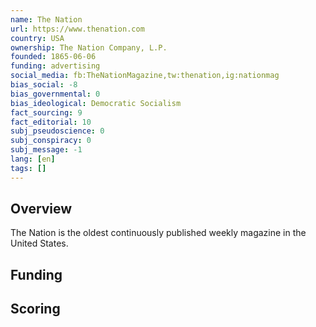 ```yaml
---
name: The Nation
url: https://www.thenation.com
country: USA
ownership: The Nation Company, L.P.
founded: 1865-06-06
funding: advertising
social_media: fb:TheNationMagazine,tw:thenation,ig:nationmag
bias_social: -8
bias_governmental: 0
bias_ideological: Democratic Socialism
fact_sourcing: 9
fact_editorial: 10
subj_pseudoscience: 0
subj_conspiracy: 0
subj_message: -1
lang: [en]
tags: []
---
```


## Overview
The Nation is the oldest continuously published weekly magazine in the United States.

## Funding

## Scoring
